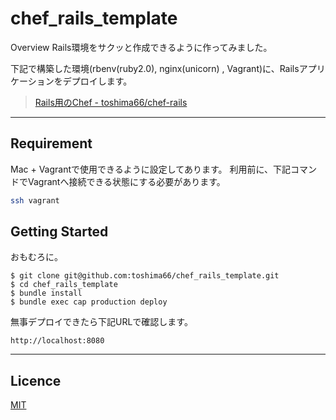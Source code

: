 chef_rails_template
====

Overview
Rails環境をサクッと作成できるように作ってみました。

下記で構築した環境(rbenv(ruby2.0), nginx(unicorn) , Vagrant)に、Railsアプリケーションをデプロイします。

> [Rails用のChef - toshima66/chef-rails](https://github.com/toshima66/chef-rails)


-----

## Requirement
Mac + Vagrantで使用できるように設定してあります。
利用前に、下記コマンドでVagrantへ接続できる状態にする必要があります。

```bash
ssh vagrant
```

## Getting Started
おもむろに。
```
$ git clone git@github.com:toshima66/chef_rails_template.git
$ cd chef_rails_template
$ bundle install
$ bundle exec cap production deploy
```

無事デプロイできたら下記URLで確認します。
```
http://localhost:8080
```

-----

## Licence
[MIT](https://github.com/tcnksm/tool/blob/master/LICENCE)

